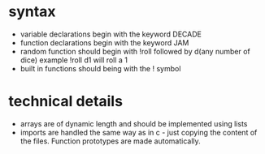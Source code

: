 
# syntax

- variable declarations begin with the keyword DECADE
- function declarations begin with the keyword JAM
- random function should begin with !roll followed by d(any number of dice) example !roll d1 will roll a 1
- built in functions should being with the ! symbol

# technical details

- arrays are of dynamic length and should be implemented using lists
- imports are handled the same way as in c - just copying the content of the files. Function prototypes are made automatically.
